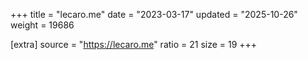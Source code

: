 +++
title = "lecaro.me"
date = "2023-03-17"
updated = "2025-10-26"
weight = 19686

[extra]
source = "https://lecaro.me"
ratio = 21
size = 19
+++
